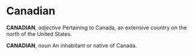 # Canadian

**CANADIAN**, _adjective_ Pertaining to Canada, an extensive country on the north of the United States.

**CANADIAN**, _noun_ An inhabitant or native of Canada.